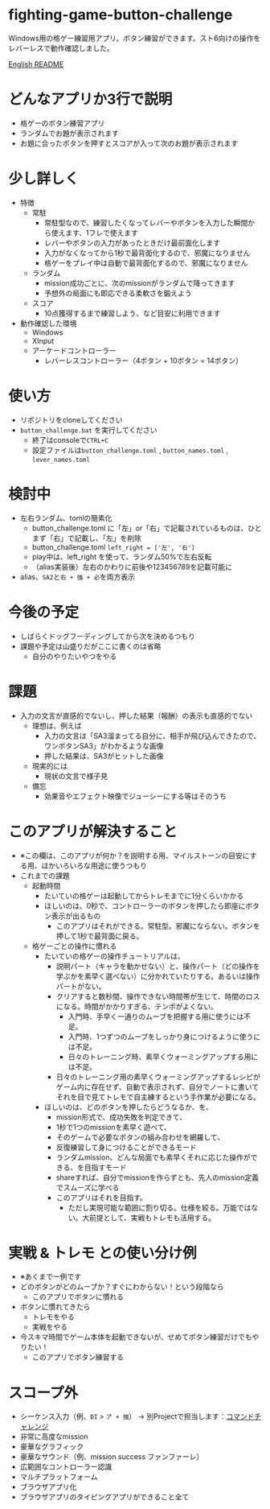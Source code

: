 # fighting-game-button-challenge
Windows用の格ゲー練習用アプリ。ボタン練習ができます。スト6向けの操作をレバーレスで動作確認しました。

[English README](README.md)

# どんなアプリか3行で説明
- 格ゲーのボタン練習アプリ
- ランダムでお題が表示されます
- お題に合ったボタンを押すとスコアが入って次のお題が表示されます

# 少し詳しく
- 特徴
    - 常駐
        - 常駐型なので、練習したくなってレバーやボタンを入力した瞬間から使えます、1フレで使えます
        - レバーやボタンの入力があったときだけ最前面化します
        - 入力がなくなってから1秒で最背面化するので、邪魔になりません
        - 格ゲーをプレイ中は自動で最背面化するので、邪魔になりません
    - ランダム
        - mission成功ごとに、次のmissionがランダムで降ってきます
        - 予想外の局面にも即応できる柔軟さを鍛えよう
    - スコア
        - 10点獲得するまで練習しよう、など目安に利用できます
- 動作確認した環境
    - Windows
    - XInput
    - アーケードコントローラー
        - レバーレスコントローラー（4ボタン + 10ボタン = 14ボタン）

# 使い方
- リポジトリをcloneしてください
- `button_challenge.bat` を実行してください
    - 終了はconsoleで`CTRL+C`
    - 設定ファイルは`button_challenge.toml` , `button_names.toml` , `lever_names.toml`

# 検討中
- 左右ランダム、tomlの簡素化
    - button_challenge.toml に「左」or「右」で記載されているものは、ひとまず「右」で記載し、「左」を削除
    - button_challenge.toml `left_right = ['左', '右']`
    - play中は、left_right を使って、ランダム50%で左右反転
    - （alias実装後）左右のかわりに前後や123456789を記載可能に
- alias、`SA2`と`右 + 強 + 必`を両方表示

# 今後の予定
- しばらくドッグフーディングしてから次を決めるつもり
- 課題や予定は山盛りだがここに書くのは省略
    - 自分のやりたいやつをやる

# 課題
- 入力の文言が直感的でないし、押した結果（報酬）の表示も直感的でない
    - 理想は、例えば
        - 入力の文言は「SA3溜まってる自分に、相手が飛び込んできたので、ワンボタンSA3」がわかるような画像
        - 押した結果は、SA3がヒットした画像
    - 現実的には
        - 現状の文言で様子見
    - 備忘
        - 効果音やエフェクト映像でジューシーにする等はそのうち

# このアプリが解決すること
- ※この欄は、このアプリが何か？を説明する用、マイルストーンの目安にする用、ほかいろいろな用途に使うつもり
- これまでの課題
    - 起動時間
        - たいていの格ゲーは起動してからトレモまでに1分くらいかかる
        - ほしいのは、0秒で、コントローラーのボタンを押したら即座にボタン表示が出るもの
            - このアプリはそれができる。常駐型。邪魔にならない。ボタンを押して1秒で最背面に戻る。
    - 格ゲーごとの操作に慣れる
        - たいていの格ゲーの操作チュートリアルは、
            - 説明パート（キャラを動かせない）と、操作パート（どの操作を学ぶかを素早く選べない）に分かれていたりする。あるいは操作パートがない。
            - クリアすると数秒間、操作できない時間帯が生じて、時間のロスになる。時間がかかりすぎる、テンポがよくない。
                - 入門時、手早く一通りのムーブを把握する用に使うには不足。
                - 入門時、1つずつのムーブをしっかり身につけるように使うには不足。
                - 日々のトレーニング時、素早くウォーミングアップする用には不足。
            - 日々のトレーニング用の素早くウォーミングアップするレシピがゲーム内に存在せず、自動で表示されず、自分でノートに書いてそれを目で見てトレモで自主練するという手作業が必要になる。
        - ほしいのは、どのボタンを押したらどうなるか、を、
            - mission形式で、成功失敗を判定できて、
            - 1秒で1つのmissionを素早く遊べて、
            - そのゲームで必要なボタンの組み合わせを網羅して、
            - 反復練習して身につけることができるモード
            - ランダムmission、どんな局面でも素早くそれに応じた操作ができる、を目指すモード
            - shareすれば、自分でmissionを作らずとも、先人のmission定義でスムーズに学べる
            - このアプリはそれを目指す。
                - ただし実現可能な範囲に割り切る。仕様を絞る。万能ではない。大前提として、実戦もトレモも活用する。

# 実戦 & トレモ との使い分け例
- ※あくまで一例です
- どのボタンがどのムーブか？すぐにわからない！という段階なら
    - このアプリでボタンに慣れる
- ボタンに慣れてきたら
    - トレモをやる
    - 実戦をやる
- 今スキマ時間でゲーム本体を起動できないが、せめてボタン練習だけでもやりたい！
    - このアプリでボタン練習する

# スコープ外
- シーケンス入力（例、`DI` > `ア + 強`） → 別Projectで担当します：[コマンドチャレンジ](https://github.com/cat2151/command-challenge)
- 非常に高度なmission
- 豪華なグラフィック
- 豪華なサウンド（例、mission success ファンファーレ）
- 広範囲なコントローラー認識
- マルチプラットフォーム
- ブラウザアプリ化
- ブラウザアプリのタイピングアプリができること全て
